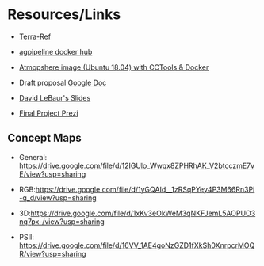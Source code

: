 # Resources/Links


+ [Terra-Ref](https://hub.docker.com/u/agpipeline)

+ [agpipeline docker hub](https://hub.docker.com/u/agpipeline)

+ [Atmopshere image (Ubuntu 18.04) with CCTools & Docker](https://atmo.cyverse.org/application/images/1764) 

+ Draft proposal [Google Doc](https://docs.google.com/document/d/1ZVuJV7U6uLrNPrkOzmUTdkNNbF9LgaU6c2u0cAUYnS0/edit?usp=sharing)

+ [David LeBaur's Slides](https://emailarizona-my.sharepoint.com/:p:/g/personal/dlebauer_email_arizona_edu/Eb1Aj_uKIcZGqoZbaGiC1LABxHHs6bnLyRvkxK80jTk9Mw?e=GmYspW)

+ [Final Project Prezi](https://prezi.com/dcxd06vf9qgy/?utm_campaign=share&utm_medium=copy&rc=ex0share)


Concept Maps
------------

- General: https://drive.google.com/file/d/12IGUlo_Wwqx8ZPHRhAK_V2btcczmE7vE/view?usp=sharing

- RGB:https://drive.google.com/file/d/1yGQAId__1zRSqPYey4P3M66Rn3Pi-q_d/view?usp=sharing

- 3D:https://drive.google.com/file/d/1xKv3eOkWeM3qNKFJemL5AOPUO3nq7px-/view?usp=sharing

- PSII: https://drive.google.com/file/d/16VV_1AE4goNzGZD1fXkSh0XnrpcrMOQR/view?usp=sharing
